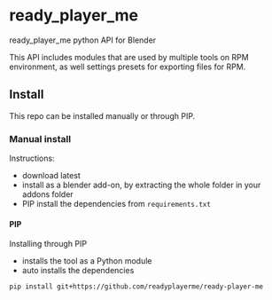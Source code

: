 # ready_player_me
ready_player_me python API for Blender

This API includes modules that are used by multiple tools on RPM environment, as well settings presets for exporting files for RPM.

## Install
This repo can be installed manually or through PIP. 

### Manual install
Instructions:
- download latest
- install as a blender add-on, by extracting the whole folder in your addons folder
- PIP install the dependencies from `requirements.txt`

#### PIP
Installing through PIP
- installs the tool as a Python module
- auto installs the dependencies

```
pip install git+https://github.com/readyplayerme/ready-player-me
```
